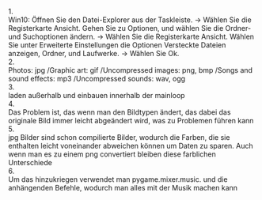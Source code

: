 1.<br>
Win10: Öffnen Sie den Datei-Explorer aus der Taskleiste. -> Wählen Sie die Registerkarte Ansicht. Gehen Sie zu Optionen, und wählen Sie die Ordner- und Suchoptionen ändern. -> Wählen Sie die Registerkarte Ansicht. Wählen Sie unter Erweiterte Einstellungen die Optionen Versteckte Dateien anzeigen, Ordner, und Laufwerke. -> Wählen Sie Ok.<br>
2.<br>
Photos: jpg /Graphic art: gif /Uncompressed images: png, bmp /Songs and sound effects: mp3 /Uncompressed sounds: wav, ogg<br>
3. <br>
laden außerhalb und einbauen innerhalb der mainloop<br>
4.<br>
Das Problem ist, das wenn man den Bildtypen ändert, das dabei das originale Bild immer leicht abgeändert wird, was zu Problemen führen kann<br>
5.<br>
jpg Bilder sind schon compilierte Bilder, wodurch die Farben, die sie enthalten leicht voneinander abweichen können um Daten zu sparen. Auch wenn man es zu einem png convertiert bleiben diese farblichen Unterschiede<br>
6.<br>
Um das hinzukriegen verwendet man pygame.mixer.music. und die anhängenden Befehle, wodurch man alles mit der Musik machen kann<br>